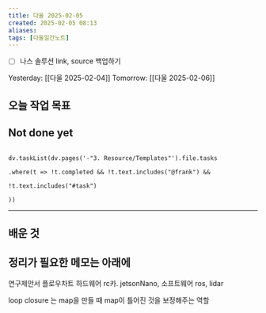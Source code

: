 ```yaml
---
title: 다울 2025-02-05
created: 2025-02-05 08:13
aliases: 
tags: [다울일간노트]
---
```

- [ ] 나스 솔루션 link, source 백업하기

Yesterday: [[다울 2025-02-04]] 
Tomorrow: [[다울 2025-02-06]] 




## 오늘 작업 목표




## Not done yet

```dataviewjs

dv.taskList(dv.pages('-"3. Resource/Templates"').file.tasks

.where(t => !t.completed && !t.text.includes("@frank") &&

!t.text.includes("#task")

))

```

---

## 배운 것




## 정리가 필요한 메모는 아래에

연구제안서 플로우차트
하드웨어
rc카. jetsonNano, 
소프트웨어
ros, lidar


loop closure 는 map을 만들 때 map이 틀어진 것을 보정해주는 역할

